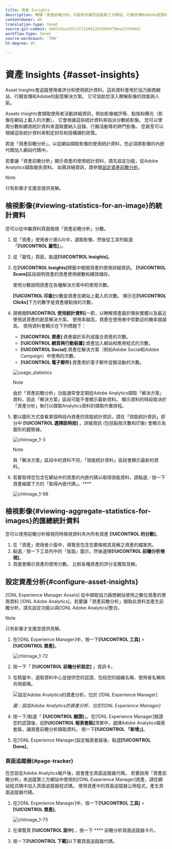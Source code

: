 ```yaml
---
title: 資產 Insights
description: 瞭解「資產前瞻分析」功能如何讓您追蹤第三方網站、行銷宣傳和Adobe創意解決方案所使用影像的使用者評分和使用統計資料。
contentOwner: AG
translation-type: tm+mt
source-git-commit: db653daa2d3c271329812b35960f50ee22fb9943
workflow-type: tm+mt
source-wordcount: '799'
ht-degree: 8%

---
```



# 資產 Insights {#asset-insights}

Asset Insights會追蹤使用者評分和使用統計資料，這些資料會用於協力廠商網站、行銷宣傳和Adobe的創意解決方案。 它可協助您深入瞭解影像的效能與人氣。

Assets Insights會擷取使用者活動詳細資訊，例如影像被評等、點按和曝光（影像在網站上載入的次數）。 它會根據這些統計資料來指派分數給影像。 您可以使用分數和績效統計資料來選取要納入目錄、行銷活動等的熱門影像。 您甚至可以根據這些統計資料來制定封存和授權續約政策。

若是「資產前瞻分析」，以從網站擷取影像的使用統計資料，您必須將影像的內嵌代碼加入網站代碼中。

若要讓「資產前瞻分析」顯示資產的使用統計資料，請先設定功能，從Adobe Analytics擷取報告資料。 如需詳細資訊，請參閱[設定資產前瞻分析](#configure-asset-insights)。

>[!NOTE]
>
>只有影像才支援並提供見解。

## 檢視影像{#viewing-statistics-for-an-image}的統計資料

您可以從中繼資料頁面檢視「資產前瞻分析」分數。

1. 從「資產」使用者介面(UI)中，選取影像，然後從工具列點選「**[!UICONTROL 屬性]**」。
1. 從「屬性」頁面，點選&#x200B;**[!UICONTROL Insights]**。
1. 在&#x200B;**[!UICONTROL Insights]**&#x200B;標籤中檢閱資產的使用詳細資訊。 **[!UICONTROL Score]**&#x200B;區段說明資產的資產使用總數和績效儲存。

   使用分數說明資產在各種解決方案中的使用次數。

   **[!UICONTROL 印象]**&#x200B;分數是資產在網站上載入的次數。 顯示在&#x200B;**[!UICONTROL Clicks]**&#x200B;下方的數字是資產被點按的次數。

1. 請檢閱&#x200B;**[!UICONTROL 使用統計資料]**&#x200B;一節，以瞭解資產屬於哪些實體以及最近使用該資產的創意解決方案。 使用率越高，資產在使用者中受歡迎的機率就越高。 使用資料會顯示在下列標題下：

   * **[!UICONTROL 資產]**:資產屬於系列或複合資產的次數。
   * **[!UICONTROL 網頁與行動裝置]**:資產加入網站和應用程式的次數。
   * **[!UICONTROL Social]**:資產在解決方案（例如Adobe Social和Adobe Campaign）中使用的次數。
   * **[!UICONTROL 電子郵件]**:資產用於電子郵件促銷活動的次數。

   ![usage_statistics](assets/usage_statistics.png)

   >[!NOTE]
   >
   >由於「資產前瞻分析」功能通常會定期從Adobe Analytics擷取「解決方案」資料，因此「解決方案」區段可能不會顯示最新資料。 顯示資料的時段取決於「資產分析」執行以擷取Analytics資料的擷取作業排程。

1. 要以圖形方式查看某個時段內資產的效能統計資訊，請在「效能統計資訊」部分中 **[!UICONTROL 選擇該時段]** 。詳細資訊 (包括點按次數和印象) 會顯示為圖形的趨勢線。

   ![chlimage_1-3](assets/chlimage_1-3.jpeg)

   >[!NOTE]
   >
   >與「解決方案」區段中的資料不同，「效能統計資料」區段會顯示最新的資料。

1. 若要取得您包含在網站中的資產的內嵌代碼以取得效能資料，請點選／按一下資產縮圖下方的「取得內嵌代碼」。****<!-- For more information on how to include your Embed code in third-party web pages, see [Using Page Tracker and Embed code in web pages](/help/assets/use-page-tracker.md). -->

   ![chlimage_1-98](assets/chlimage_1-98.png)

## 檢視影像{#viewing-aggregate-statistics-for-images}的匯總統計資料

您可以使用前瞻分析檢視同時檢視資料夾內所有資產 **[!UICONTROL 的分數]**。

1. 在「資產」使用者介面中，導覽至包含您要檢視其見解之資產的檔案夾。
1. 點選／按一下工具列中的「版面」圖示，然後選擇&#x200B;**[!UICONTROL 前瞻分析檢視]**。
1. 頁面會顯示資產的使用分數。 比較各種資產的評分並獲取見解。

<!-- TBD: Commenting as Web Console is not available. Document the appropriate OSGi config method if available in CS.

## Schedule background job {#scheduling-background-job}

Asset Insights fetches usage data for assets from Adobe Analytics report suites in a periodic manner. By default, Asset Insights runs a background job every 24 hours at 2 AM to the fetch data. However, you can modify both the frequency and the time by configuring the **[!UICONTROL Adobe CQ DAM Asset Performance Report Sync Job]** service from the web console.

1. Click the [!DNL Experience Manager] logo, and go to **[!UICONTROL Tools]** > **[!UICONTROL Operations]** > **[!UICONTROL Web Console]**.
1. Open the **[!UICONTROL Adobe CQ DAM Asset Performance Report Sync Job]** service configuration.

   ![chlimage_1-99](assets/chlimage_1-99.png)

1. Specify the desired scheduler frequency and the start time for the job in the property scheduler expression. Save the changes.
-->

## 設定資產分析{#configure-asset-insights}

[!DNL Experience Manager Assets] 從中擷取協力廠商網站使用之數位資產的使用資料 [!DNL Adobe Analytics]。若要讓「資產前瞻分析」擷取此資料並產生前瞻分析，請先設定功能以與[!DNL Adobe Analytics]整合。

>[!NOTE]
>
>只有影像才支援並提供見解。

1. 在[!DNL Experience Manager]中，按一下&#x200B;**[!UICONTROL 工具]** > **[!UICONTROL 資產]**。

   ![chlimage_1-72](assets/chlimage_1-72.png)

1. 按一下「 **[!UICONTROL 前瞻分析設定]** 」資訊卡。
1. 在精靈中，選取資料中心並提供您的認證，包括您的組織名稱、使用者名稱和共用密碼。

   ![設定Adobe Analytics的資產分析，位於  [!DNL Experience Manager]](assets/insights_config2.png)

   *圖：設定Adobe Analytics的資產分析，位於[!DNL Experience Manager]*

1. 按一下/點選「 **[!UICONTROL 驗證]**」。在[!DNL Experience Manager]驗證您的認證後，從&#x200B;**[!UICONTROL 報表套裝]**&#x200B;清單中，選擇Adobe Analytics報表套裝，讓資產前瞻分析擷取資料。 按一下&#x200B;**[!UICONTROL 「新增」]**。
1. 在[!DNL Experience Manager]設定報表套裝後，點選&#x200B;**[!UICONTROL Done]**。

### 頁面追蹤器{#page-tracker}

在您設定Adobe Analytics帳戶後，就會產生頁面追蹤器代碼。 若要啟用「資產前瞻分析」來追蹤第三方網站中使用的[!DNL Experience Manager]資產，請在網站程式碼中加入頁面追蹤器程式碼。 使用資產中的頁面追蹤器公用程式，產生頁面追蹤器代碼。<!--  For more information on how to include your Page Tracker code in third-party web pages, see [Using Page Tracker and Embed code in web pages](/help/assets/use-page-tracker.md). -->

1. 在[!DNL Experience Manager]中，按一下&#x200B;**[!UICONTROL 工具]** > **[!UICONTROL 資產]**。

   ![chlimage_1-73](assets/chlimage_1-73.png)

1. 在導覽頁 **[!UICONTROL 面中]** ，按一下 **** 前瞻分析頁面追蹤器卡片。
1. 按一下&#x200B;**[!UICONTROL 下載]**&#x200B;以下載頁面追蹤器代碼。

<!--

## Using demo package for Asset Insights {#using-demo-package-for-asset-insights}

Using the demo package, you can enable Adobe Asset Insights to capture data from and generate insights for a sample web page.

1. Configure Asset Insights using the instructions in [Configure Asset Insights](#configure-asset-insights).
1. Download the sample [!DNL Experience Manager Assets] package from below and install the package from CRXDE package manager.

   [Get File](assets/insightsdemo.zip)

1. Download the ZIP file containing the sample web page from below and extract on your local file system.

   [Get File](assets/demosite.zip)

1. Click the web page to open it in the web browser.

   >[!CAUTION]
   >
   >Web Page is configured to load asset from the localhost server . In case your server is running somewhere else change server address from localhost to server address in the HTML content of the web page.

   >[!NOTE]
   >
   >The external web page can be in [!DNL Experience Manager] itself.

-->
